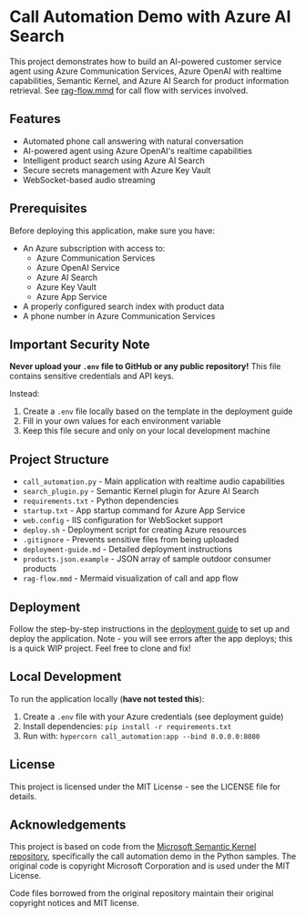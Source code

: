 # Call Automation Demo with Azure AI Search

This project demonstrates how to build an AI-powered customer service agent using Azure Communication Services, Azure OpenAI with realtime capabilities, Semantic Kernel, and Azure AI Search for product information retrieval.  See [rag-flow.mmd](rag-flow.mmd) for call flow with services involved.

## Features

- Automated phone call answering with natural conversation
- AI-powered agent using Azure OpenAI's realtime capabilities
- Intelligent product search using Azure AI Search
- Secure secrets management with Azure Key Vault
- WebSocket-based audio streaming

## Prerequisites

Before deploying this application, make sure you have:

- An Azure subscription with access to:
  - Azure Communication Services
  - Azure OpenAI Service
  - Azure AI Search
  - Azure Key Vault
  - Azure App Service
- A properly configured search index with product data
- A phone number in Azure Communication Services

## Important Security Note

**Never upload your `.env` file to GitHub or any public repository!** This file contains sensitive credentials and API keys.

Instead:
1. Create a `.env` file locally based on the template in the deployment guide
2. Fill in your own values for each environment variable
3. Keep this file secure and only on your local development machine

## Project Structure

- `call_automation.py` - Main application with realtime audio capabilities
- `search_plugin.py` - Semantic Kernel plugin for Azure AI Search
- `requirements.txt` - Python dependencies
- `startup.txt` - App startup command for Azure App Service
- `web.config` - IIS configuration for WebSocket support
- `deploy.sh` - Deployment script for creating Azure resources
- `.gitignore` - Prevents sensitive files from being uploaded
- `deployment-guide.md` - Detailed deployment instructions
- `products.json.example` - JSON array of sample outdoor consumer products
- `rag-flow.mmd` - Mermaid visualization of call and app flow

## Deployment

Follow the step-by-step instructions in the [deployment guide](deployment-guide.md) to set up and deploy the application.  Note - you will see errors after the app deploys; this is a quick WIP project.  Feel free to clone and fix!

## Local Development

To run the application locally (**have not tested this**):

1. Create a `.env` file with your Azure credentials (see deployment guide)
2. Install dependencies: `pip install -r requirements.txt`
3. Run with: `hypercorn call_automation:app --bind 0.0.0.0:8080`

## License

This project is licensed under the MIT License - see the LICENSE file for details.

## Acknowledgements

This project is based on code from the [Microsoft Semantic Kernel repository](https://github.com/microsoft/semantic-kernel), specifically the call automation demo in the Python samples. The original code is copyright Microsoft Corporation and is used under the MIT License.

Code files borrowed from the original repository maintain their original copyright notices and MIT license.